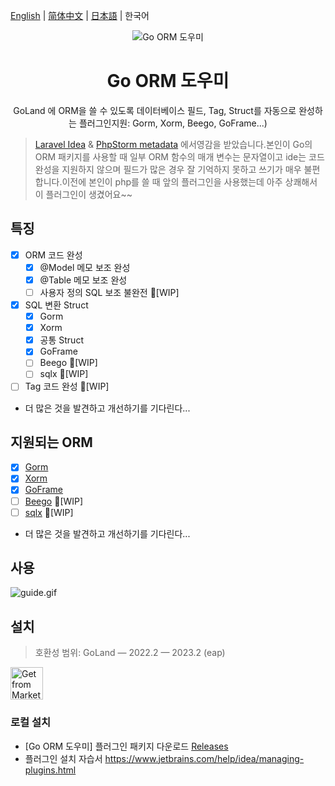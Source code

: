 [English](./README.md) | [简体中文](./README-zh_CN.md) | [日本語](./README-ja_JP.md) | 한국어

<div align="center">
    <img src="https://blog.johnmai.top/go-orm-helper/src/main/resources/icons/icon64x64.svg" alt="Go ORM 도우미"/>
    <h1 align="center">Go ORM 도우미</h1>
</div>

<p align="center">GoLand 에 ORM을 쓸 수 있도록 데이터베이스 필드, Tag, Struct를 자동으로 완성하는 플러그인지원: Gorm, Xorm, Beego, GoFrame...)</p>

> [Laravel Idea](https://plugins.jetbrains.com/plugin/13441-laravel-idea) &
> [PhpStorm metadata](https://www.jetbrains.com/help/phpstorm/ide-advanced-metadata.html) 에서영감을 받았습니다.본인이 Go의 ORM 
> 패키지를 사용할 때 일부 ORM 함수의 매개 변수는 문자열이고 ide는 코드 완성을 지원하지 않으며 필드가 많은 경우 잘 기억하지 못하고 쓰기가 매우 불편합니다.이전에 
> 본인이 php를 쓸 때 앞의 플러그인을 사용했는데 아주 상쾌해서 이 플러그인이 생겼어요~~

## 특징

- [x] ORM 코드 완성
    - [x] @Model 메모 보조 완성
    - [x] @Table 메모 보조 완성
    - [ ] 사용자 정의 SQL 보조 불완전 🚧[WIP]
- [x] SQL 변환 Struct
    - [x] Gorm
    - [x] Xorm
    - [x] 공통 Struct
    - [x] GoFrame
    - [ ] Beego 🚧[WIP]
    - [ ] sqlx 🚧[WIP]
- [ ] Tag 코드 완성 🚧[WIP]
- 더 많은 것을 발견하고 개선하기를 기다린다...

## 지원되는 ORM

- [x] [Gorm](https://github.com/go-gorm/gorm)
- [x] [Xorm](https://gitea.com/xorm/xorm)
- [x] [GoFrame](https://github.com/gogf/gf)
- [ ] [Beego](https://github.com/beego/beego) 🚧[WIP]
- [ ] [sqlx](https://github.com/jmoiron/sqlx) 🚧[WIP]
- 더 많은 것을 발견하고 개선하기를 기다린다...

## 사용

![guide.gif](assets%2Fguide.gif)

## 설치

> 호환성 범위: GoLand — 2022.2 — 2023.2 (eap)

<a href="https://plugins.jetbrains.com/plugin/22173-go-orm-helper" target="_blank">
    <img src="https://blog.johnmai.top/go-orm-helper/assets/installation_button.svg" height="52" alt="Get from Marketplace" title="Get from Marketplace">
</a>

### 로컬 설치

- [Go ORM 도우미] 플러그인 패키지 다운로드 [Releases](https://github.com/maiqingqiang/go-orm-helper/releases)
- 플러그인 설치 자습서 https://www.jetbrains.com/help/idea/managing-plugins.html